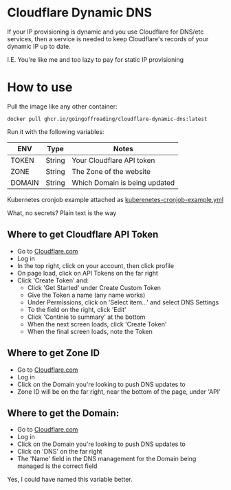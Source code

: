 # Cloudflare Dynamic DNS
If your IP provisioning is dynamic and you use Cloudflare for DNS/etc services, then a service is needed to keep Cloudflare's records of your dynamic IP up to date.

I.E. You're like me and too lazy to pay for static IP provisioning

# How to use

Pull the image like any other container:

```
docker pull ghcr.io/goingoffroading/cloudflare-dynamic-dns:latest
```

Run it with the following variables:

| ENV | Type | Notes |
|-----|-----|-------|
|     TOKEN     |   String    | Your Cloudflare API token
|     ZONE     |   String    | The Zone of the website
|     DOMAIN     |   String    | Which Domain is being updated

Kubernetes cronjob example attached as [kuberenetes-cronjob-example.yml](https://github.com/GoingOffRoading/Cloudflare-Dynamic-DNS/blob/main/kuberenetes-cronjob-example.yml)

What, no secrets?  Plain text is the way

## Where to get Cloudflare API Token

- Go to [Cloudflare.com](https://dash.cloudflare.com)
- Log in
- In the top right, click on your account, then click profile
- On page load, click on API Tokens on the far right
- Click 'Create Token' and:
    - Click 'Get Started' under Create Custom Token
    - Give the Token a name (any name works)
    - Under Permissions, click on 'Select item...' and select DNS Settings
    - To the field on the right, click 'Edit'
    - Click 'Continie to summary' at the bottom
    - When the next screen loads, click 'Create Token'
    - When the final screen loads, note the Token

## Where to get Zone ID

- Go to [Cloudflare.com](https://dash.cloudflare.com)
- Log in
- Click on the Domain you're looking to push DNS updates to
- Zone ID will be on the far right, near the bottom of the page, under 'API'

## Where to get the Domain:

- Go to [Cloudflare.com](https://dash.cloudflare.com)
- Log in
- Click on the Domain you're looking to push DNS updates to
- Click on 'DNS' on the far right
- The 'Name' field in the DNS management for the Domain being managed is the correct field

Yes, I could have named this variable better.
